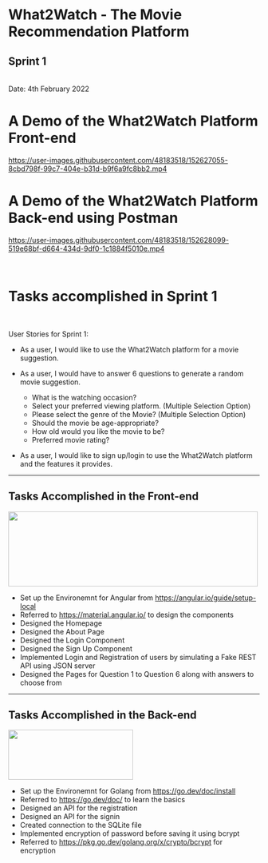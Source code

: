 <h1>What2Watch - The Movie Recommendation Platform</h1>
<h2>Sprint 1</h2> <br>
Date: 4th February 2022


<h1>A Demo of the What2Watch Platform Front-end</h1>

https://user-images.githubusercontent.com/48183518/152627055-8cbd798f-99c7-404e-b31d-b9f6a9fc8bb2.mp4

<h1>A Demo of the What2Watch Platform Back-end using Postman</h1>


https://user-images.githubusercontent.com/48183518/152628099-519e68bf-d664-434d-9df0-1c1884f5010e.mp4


<br>
<h1>Tasks accomplished in Sprint 1</h1>
<br>

User Stories for Sprint 1:
* As a user, I would like to use the What2Watch platform for a movie suggestion. 

- As a user, I would have to answer 6 questions to generate a random movie suggestion.

    - What is the watching occasion?
    - Select your preferred viewing platform. (Multiple Selection Option)
    - Please select the genre of the Movie? (Multiple Selection Option)
    - Should the movie be age-appropriate?
    - How old would you like the movie to be?
    - Preferred movie rating?

- As a user, I would like to sign up/login to use the What2Watch platform and the features it provides.

<hr>

<h2>Tasks Accomplished in the Front-end</h2>

<img src="https://github.com/Ashel1/WhatToWatch/blob/57e73dea25b6442db40ace8d31b4666b7e4e4c8c/images/angularcli.jpg" height="150" width="500"/>

- Set up the Environemnt for Angular from https://angular.io/guide/setup-local
- Referred to https://material.angular.io/ to design the components
- Designed the Homepage
- Designed the About Page
- Designed the Login Component
- Designed the Sign Up Component
- Implemented Login and Registration of users by simulating a Fake REST API using JSON server
- Designed the Pages for Question 1 to Question 6 along with answers to choose from

<hr>
<h2>Tasks Accomplished in the Back-end</h2>

<img src="https://github.com/Ashel1/WhatToWatch/blob/5fa54d47f8c0b96912c5378442eec04433270f0f/images/go.png" height="100" width="250"/>

- Set up the Environemnt for Golang from https://go.dev/doc/install
- Referred to https://go.dev/doc/ to learn the basics
- Designed an API for the registration
- Designed an API for the signin
- Created connection to the SQLite file
- Implemented encryption of password before saving it using bcrypt
- Referred to https://pkg.go.dev/golang.org/x/crypto/bcrypt for encryption


